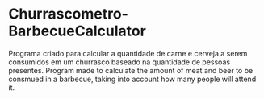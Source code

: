 # Churrascometro-BarbecueCalculator
Programa criado para calcular a quantidade de carne e cerveja a serem consumidos em um churrasco baseado na quantidade de pessoas presentes. Program made to calculate the amount of meat and beer to be consmued in a barbecue, taking into account how many people will attend it.

